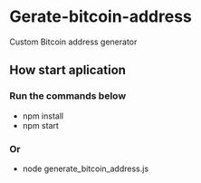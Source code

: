 # Gerate-bitcoin-address
Custom Bitcoin address generator

## How start aplication
### Run the commands below
* npm install
* npm start
### Or
* node generate_bitcoin_address.js

